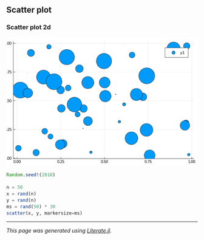 ## Scatter plot
### Scatter plot 2d

![scatter2d.png](images/scatter2d.png)

```julia
Random.seed!(2018)

n = 50
x = rand(n)
y = rand(n)
ms = rand(50) * 30
scatter(x, y, markersize=ms)
```

---

*This page was generated using [Literate.jl](https://github.com/fredrikekre/Literate.jl).*


